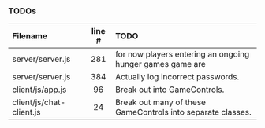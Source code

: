 ### TODOs
| Filename | line # | TODO
|:------|:------:|:------
| server/server.js | 281 | for now players entering an ongoing hunger games game are
| server/server.js | 384 | Actually log incorrect passwords.
| client/js/app.js | 96 | Break out into GameControls.
| client/js/chat-client.js | 24 | Break out many of these GameControls into separate classes.